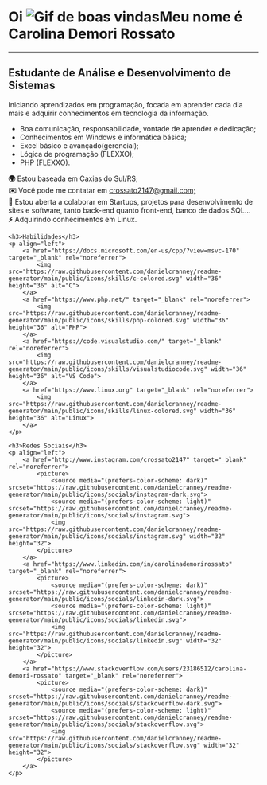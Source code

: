 <!DOCTYPE html>
<html lang="pt-BR">
<head>
    <meta charset="UTF-8">
    <meta name="viewport" content="width=device-width, initial-scale=1.0">
    <title>Carolina Demori Rossato</title>
</head>
<body>
    <h1>Oi <img src="https://user-images.githubusercontent.com/18350557/176309783-0785949b-9127-417c-8b55-ab5a4333674e.gif" alt="Gif de boas vindas">Meu nome é Carolina Demori Rossato</h1>
    <hr>
    <h2>Estudante de Análise e Desenvolvimento de Sistemas</h2>
    <p>Iniciando aprendizados em programação, focada em aprender cada dia mais e adquirir conhecimentos em tecnologia da informação.</p>
    <ul>
        <li>Boa comunicação, responsabilidade, vontade de aprender e dedicação;</li>
        <li>Conhecimentos em Windows e informática básica;</li>
        <li>Excel básico e avançado(gerencial);</li>
        <li>Lógica de programação (FLEXXO);</li>
        <li>PHP (FLEXXO).</li>
    </ul>
    <p>
        <strong>🌍</strong> Estou baseada em Caxias do Sul/RS;<br>
        <strong>✉️</strong> Você pode me contatar em <a href="mailto:crossato2147@gmail.com;">crossato2147@gmail.com;</a><br>
        <strong>🤝</strong> Estou aberta a colaborar em Startups, projetos para desenvolvimento de sites e software, tanto back-end quanto front-end, banco de dados SQL...<br>
        <strong>⚡</strong> Adquirindo conhecimentos em Linux.
    </p>

    <h3>Habilidades</h3>
    <p align="left">
        <a href="https://docs.microsoft.com/en-us/cpp/?view=msvc-170" target="_blank" rel="noreferrer">
            <img src="https://raw.githubusercontent.com/danielcranney/readme-generator/main/public/icons/skills/c-colored.svg" width="36" height="36" alt="C">
        </a>
        <a href="https://www.php.net/" target="_blank" rel="noreferrer">
            <img src="https://raw.githubusercontent.com/danielcranney/readme-generator/main/public/icons/skills/php-colored.svg" width="36" height="36" alt="PHP">
        </a>
        <a href="https://code.visualstudio.com/" target="_blank" rel="noreferrer">
            <img src="https://raw.githubusercontent.com/danielcranney/readme-generator/main/public/icons/skills/visualstudiocode.svg" width="36" height="36" alt="VS Code">
        </a>
        <a href="https://www.linux.org" target="_blank" rel="noreferrer">
            <img src="https://raw.githubusercontent.com/danielcranney/readme-generator/main/public/icons/skills/linux-colored.svg" width="36" height="36" alt="Linux">
        </a>
    </p>

    <h3>Redes Sociais</h3>
    <p align="left">
        <a href="http://www.instagram.com/crossato2147" target="_blank" rel="noreferrer">
            <picture>
                <source media="(prefers-color-scheme: dark)" srcset="https://raw.githubusercontent.com/danielcranney/readme-generator/main/public/icons/socials/instagram-dark.svg">
                <source media="(prefers-color-scheme: light)" srcset="https://raw.githubusercontent.com/danielcranney/readme-generator/main/public/icons/socials/instagram.svg">
                <img src="https://raw.githubusercontent.com/danielcranney/readme-generator/main/public/icons/socials/instagram.svg" width="32" height="32">
            </picture>
        </a>
        <a href="https://www.linkedin.com/in/carolinademorirossato" target="_blank" rel="noreferrer">
            <picture>
                <source media="(prefers-color-scheme: dark)" srcset="https://raw.githubusercontent.com/danielcranney/readme-generator/main/public/icons/socials/linkedin-dark.svg">
                <source media="(prefers-color-scheme: light)" srcset="https://raw.githubusercontent.com/danielcranney/readme-generator/main/public/icons/socials/linkedin.svg">
                <img src="https://raw.githubusercontent.com/danielcranney/readme-generator/main/public/icons/socials/linkedin.svg" width="32" height="32">
            </picture>
        </a>
        <a href="https://www.stackoverflow.com/users/23186512/carolina-demori-rossato" target="_blank" rel="noreferrer">
            <picture>
                <source media="(prefers-color-scheme: dark)" srcset="https://raw.githubusercontent.com/danielcranney/readme-generator/main/public/icons/socials/stackoverflow-dark.svg">
                <source media="(prefers-color-scheme: light)" srcset="https://raw.githubusercontent.com/danielcranney/readme-generator/main/public/icons/socials/stackoverflow.svg">
                <img src="https://raw.githubusercontent.com/danielcranney/readme-generator/main/public/icons/socials/stackoverflow.svg" width="32" height="32">
            </picture>
        </a>
    </p>
</body>
</html>
